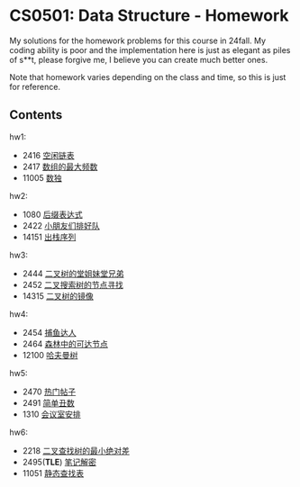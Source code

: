 # CS0501: Data Structure - Homework
My solutions for the homework problems for this course in 24fall. My coding ability is poor and the implementation here is just as elegant as piles of s\*\*t, please forgive me, I believe you can create much better ones.

Note that homework varies depending on the class and time, so this is just for reference.

## Contents
hw1:
 - 2416 [空闲链表](https://acm.sjtu.edu.cn/OnlineJudge/problem/2416)
 - 2417 [数组的最大频数](https://acm.sjtu.edu.cn/OnlineJudge/problem/2417)
 - 11005 [数独](https://acm.sjtu.edu.cn/OnlineJudge/problem/11005)

hw2:
 - 1080 [后缀表达式](https://acm.sjtu.edu.cn/OnlineJudge/problem/1080)
 - 2422 [小朋友们排好队](https://acm.sjtu.edu.cn/OnlineJudge/problem/2422)
 - 14151 [出栈序列](https://acm.sjtu.edu.cn/OnlineJudge/problem/14151)

hw3:
 - 2444 [二叉树的堂姐妹堂兄弟](https://acm.sjtu.edu.cn/OnlineJudge/problem/2444)
 - 2452 [二叉搜索树的节点寻找](https://acm.sjtu.edu.cn/OnlineJudge/problem/2452)
 - 14315 [二叉树的镜像](https://acm.sjtu.edu.cn/OnlineJudge/problem/14315)

hw4:
 - 2454 [捕鱼达人](https://acm.sjtu.edu.cn/OnlineJudge/problem/2454)
 - 2464 [森林中的可达节点](https://acm.sjtu.edu.cn/OnlineJudge/problem/2464)
 - 12100 [哈夫曼树](https://acm.sjtu.edu.cn/OnlineJudge/problem/12100)

hw5:
 - 2470 [热门帖子](https://acm.sjtu.edu.cn/OnlineJudge/problem/2470)
 - 2491 [简单丑数](https://acm.sjtu.edu.cn/OnlineJudge/problem/2491)
 - 1310 [会议室安排](https://acm.sjtu.edu.cn/OnlineJudge/problem/1310)

hw6:
 - 2218 [二叉查找树的最小绝对差](https://acm.sjtu.edu.cn/OnlineJudge/problem/2218)
 - 2495(**TLE**) [笔记解密](https://acm.sjtu.edu.cn/OnlineJudge/problem/2495)
 - 11051 [静态查找表](https://acm.sjtu.edu.cn/OnlineJudge/problem/11051)